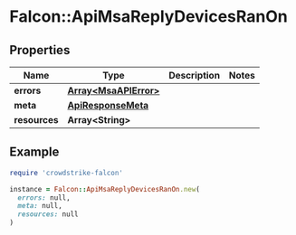 # Falcon::ApiMsaReplyDevicesRanOn

## Properties

| Name | Type | Description | Notes |
| ---- | ---- | ----------- | ----- |
| **errors** | [**Array&lt;MsaAPIError&gt;**](MsaAPIError.md) |  |  |
| **meta** | [**ApiResponseMeta**](ApiResponseMeta.md) |  |  |
| **resources** | **Array&lt;String&gt;** |  |  |

## Example

```ruby
require 'crowdstrike-falcon'

instance = Falcon::ApiMsaReplyDevicesRanOn.new(
  errors: null,
  meta: null,
  resources: null
)
```

